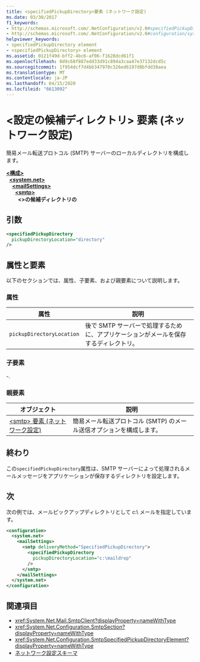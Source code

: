 ```yaml
---
title: <specifiedPickupDirectory>要素 (ネットワーク設定)
ms.date: 03/30/2017
f1_keywords:
- http://schemas.microsoft.com/.NetConfiguration/v2.0#specifiedPickupDirectory
- http://schemas.microsoft.com/.NetConfiguration/v2.0#configuration/system.net/mailSettings/smtp/specifiedPickupDirectory
helpviewer_keywords:
- specifiedPickupDirectory element
- <specifiedPickupDirectory> element
ms.assetid: 0121f49d-bff2-4bc6-af06-f1628dcd61f1
ms.openlocfilehash: 0d9c68f887edd33d91c894a3caa47e37132dcd5c
ms.sourcegitcommit: 1f954dcf7d4bb347970c326ed6197d8bfdd38aea
ms.translationtype: MT
ms.contentlocale: ja-JP
ms.lasthandoff: 04/15/2020
ms.locfileid: "6613092"
---
```

# <a name="specifiedpickupdirectory-element-network-settings"></a>\<設定の候補ディレクトリ> 要素 (ネットワーク設定)
簡易メール転送プロトコル (SMTP) サーバーのローカルディレクトリを構成します。  
  
[**\<構成>**](../configuration-element.md)\
&nbsp;&nbsp;[**\<system.net>**](system-net-element-network-settings.md)\
&nbsp;&nbsp;&nbsp;&nbsp;[**\<mailSettings>**](mailsettings-element-network-settings.md)\
&nbsp;&nbsp;&nbsp;&nbsp;&nbsp;&nbsp;[**\<smtp>**](smtp-element-network-settings.md)\
&nbsp;&nbsp;&nbsp;&nbsp;&nbsp;&nbsp;&nbsp;&nbsp;**\<>の候補ディレクトリの**  
  
## <a name="syntax"></a>引数  
  
```xml  
<specifiedPickupDirectory  
  pickupDirectoryLocation="directory"
/>  
```  
  
## <a name="attributes-and-elements"></a>属性と要素  
 以下のセクションでは、属性、子要素、および親要素について説明します。  
  
### <a name="attributes"></a>属性  
  
|属性|説明|  
|---------------|-----------------|  
|`pickupDirectoryLocation`|後で SMTP サーバーで処理するために、アプリケーションがメールを保存するディレクトリ。|  
  
### <a name="child-elements"></a>子要素  
 -.  
  
### <a name="parent-elements"></a>親要素  
  
|オブジェクト|説明|  
|-------------|-----------------|  
|[\<smtp> 要素 (ネットワーク設定)](smtp-element-network-settings.md)|簡易メール転送プロトコル (SMTP) のメール送信オプションを構成します。|  
  
## <a name="remarks"></a>終わり  
 この`specifiedPickupDirectory`属性は、SMTP サーバーによって処理されるメールメッセージをアプリケーションが保存するディレクトリを設定します。  
  
## <a name="example"></a>次  
 次の例では、メールピックアップディレクトリとして c:\ メールを指定しています。  
  
```xml  
<configuration>  
  <system.net>  
    <mailSettings>  
      <smtp deliveryMethod="SpecifiedPickupDirectory">  
        <specifiedPickupDirectory  
          pickupDirectoryLocation="c:\maildrop"  
        />  
      </smtp>  
    </mailSettings>  
  </system.net>  
</configuration>  
```  
  
## <a name="see-also"></a>関連項目

- <xref:System.Net.Mail.SmtpClient?displayProperty=nameWithType>
- <xref:System.Net.Configuration.SmtpSection?displayProperty=nameWithType>
- <xref:System.Net.Configuration.SmtpSpecifiedPickupDirectoryElement?displayProperty=nameWithType>
- [ネットワーク設定スキーマ](index.md)